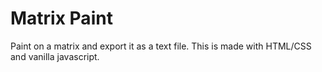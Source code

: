 # Matrix Paint

Paint on a matrix and export it as a text file. This is made with HTML/CSS and vanilla javascript.
